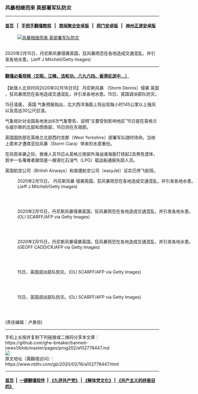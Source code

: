 ### 风暴相继而来 英部署军队防灾
------------------------

#### [首页](https://github.com/gfw-breaker/banned-news1/blob/master/README.md) &nbsp;&nbsp;|&nbsp;&nbsp; [手把手翻墙教程](https://github.com/gfw-breaker/guides/wiki) &nbsp;&nbsp;|&nbsp;&nbsp; [禁闻聚合安卓版](https://github.com/gfw-breaker/bn-android) &nbsp;&nbsp;|&nbsp;&nbsp; [网门安卓版](https://github.com/oGate2/oGate) &nbsp;&nbsp;|&nbsp;&nbsp; [神州正道安卓版](https://github.com/SzzdOgate/update) 



<div><div class="featured_image">
 <a href="https://i.ntdtv.com/assets/uploads/2020/02/GettyImages-1206460101.jpg" target="_blank">
  <figure>
   <img alt="风暴相继而来 英部署军队防灾" src="https://i.ntdtv.com/assets/uploads/2020/02/GettyImages-1206460101-800x450.jpg"/>
  </figure><br/>
 </a>
 <span class="caption">
  2020年2月15日，丹尼斯风暴侵袭英国，狂风暴雨恐在各地造成交通混乱，并引发各地水患。(Jeff J Mitchell/Getty Images)
 </span>
</div>
</div><hr/>

#### [翻墙必看视频（文昭、江峰、法轮功、八九六四、香港反送中...）](https://github.com/gfw-breaker/banned-news1/blob/master/pages/link3.md)

<div><div class="post_content" itemprop="articleBody">
 <p>
  【新唐人北京时间2020年02月16日讯】
  <ok href="https://www.ntdtv.com/gb/丹尼斯风暴.htm">
   丹尼斯风暴
  </ok>
  （Storm Dennis）侵袭
  <ok href="https://www.ntdtv.com/gb/英国.htm">
   英国
  </ok>
  ，狂风暴雨恐在各地造成交通混乱，并引发各地水患。15日，英国调派部队防灾。
 </p>
 <p>
  15日凌晨，
  <ok href="https://www.ntdtv.com/gb/英国.htm">
   英国
  </ok>
  气象预报指出，北大西洋海面上将出现每小时145公里以上强风以及高达30公尺巨浪。
 </p>
 <p>
  气象局针对全国各地发出8次气象警告，说明“主要受到影响地区”15日是在英格兰与威尔斯的北部和西南部，16日则在东南部。
 </p>
 <p>
  英国国防部在英格兰北部西约克郡（West Yorkshire）部署军队随时待命。当地上周末才遭席亚拉风暴（Storm Ciara）带来的水患重创。
 </p>
 <p>
  在风雨来袭之际，救难人员15日从英格兰南部外海汹涌海面打捞起2具男性遗体，其中一名罹难者据信是一艘液化石油气（LPG）载运船通报失踪人员。
 </p>
 <p>
  英国航空公司（British Airways）和易捷航空公司（easyJet）证实已停飞航班。
 </p>
 <figure class="wp-caption alignnone" id="attachment_102778458" style="width: 600px">
  <img alt="" class="size-medium wp-image-102778458" src="https://i.ntdtv.com/assets/uploads/2020/02/GettyImages-1206459718-600x400.jpg">
   <br/><figcaption class="wp-caption-text">
    2020年2月15日，
    <ok href="https://www.ntdtv.com/gb/丹尼斯风暴.htm">
     丹尼斯风暴
    </ok>
    侵袭英国，狂风暴雨恐在各地造成交通混乱，并引发各地水患。(Jeff J Mitchell/Getty Images)
   </figcaption><br/>
  </img>
 </figure><br/>
 <figure class="wp-caption alignnone" id="attachment_102778453" style="width: 600px">
  <img alt="" class="size-medium wp-image-102778453" src="https://i.ntdtv.com/assets/uploads/2020/02/GettyImages-1200859055-600x400.jpg">
   <br/><figcaption class="wp-caption-text">
    2020年2月15日，丹尼斯风暴侵袭英国，狂风暴雨恐在各地造成交通混乱，并引发各地水患。(OLI SCARFF/AFP via Getty Images)
   </figcaption><br/>
  </img>
 </figure><br/>
 <figure class="wp-caption alignnone" id="attachment_102778452" style="width: 600px">
  <img alt="" class="size-medium wp-image-102778452" src="https://i.ntdtv.com/assets/uploads/2020/02/GettyImages-1200857809-600x378.jpg"/>
  <br/><figcaption class="wp-caption-text">
   2020年2月15日，丹尼斯风暴侵袭英国，狂风暴雨恐在各地造成交通混乱，并引发各地水患。(GEOFF CADDICK/AFP via Getty Images)
  </figcaption><br/>
 </figure><br/>
 <figure class="wp-caption alignnone" id="attachment_102778455" style="width: 600px">
  <img alt="" class="size-medium wp-image-102778455" src="https://i.ntdtv.com/assets/uploads/2020/02/GettyImages-1200872512-600x400.jpg"/>
  <br/><figcaption class="wp-caption-text">
   15日，英国调派部队防灾。(OLI SCARFF/AFP via Getty Images)
  </figcaption><br/>
 </figure><br/>
 <figure class="wp-caption alignnone" id="attachment_102778454" style="width: 600px">
  <img alt="" class="size-medium wp-image-102778454" src="https://i.ntdtv.com/assets/uploads/2020/02/GettyImages-1200868256-600x399.jpg"/>
  <br/><figcaption class="wp-caption-text">
   15日，英国调派部队防灾。(OLI SCARFF/AFP via Getty Images)
  </figcaption><br/>
 </figure><br/>
 <p>
  (责任编辑：卢勇信)
 </p>
 <div class="single_ad">
 </div>
</div>
</div>
<hr/>
手机上长按并复制下列链接或二维码分享本文章：<br/>
https://github.com/gfw-breaker/banned-news1/blob/master/pages/prog202/a102778447.md <br/>
<a href='https://github.com/gfw-breaker/banned-news1/blob/master/pages/prog202/a102778447.md'><img src='https://github.com/gfw-breaker/banned-news1/blob/master/pages/prog202/a102778447.md.png'/></a> <br/>
原文地址（需翻墙访问）：https://www.ntdtv.com/gb/2020/02/16/a102778447.html


------------------------
#### [首页](https://github.com/gfw-breaker/banned-news1/blob/master/README.md) &nbsp;|&nbsp; [一键翻墙软件](https://github.com/gfw-breaker/nogfw/blob/master/README.md) &nbsp;| [《九评共产党》](https://github.com/gfw-breaker/9ping.md/blob/master/README.md#九评之一评共产党是什么) | [《解体党文化》](https://github.com/gfw-breaker/jtdwh.md/blob/master/README.md) | [《共产主义的终极目的》](https://github.com/gfw-breaker/gczydzjmd.md/blob/master/README.md)


<img src='http://gfw-breaker.win/banned-news/pages/prog202/a102778447.md' width='0px' height='0px'/>